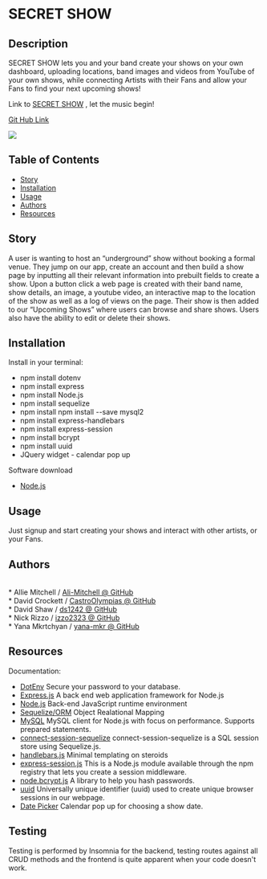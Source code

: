 

# SECRET SHOW

## Description
SECRET SHOW lets you and your band create your shows on your own dashboard, uploading locations, band images and videos from YouTube of your own shows, while connecting Artists with their Fans and allow your Fans to find your next upcoming shows!

Link to <a href="https://secret-show.herokuapp.com/">SECRET SHOW</a> , let the music begin!

<a href="https://github.com/ds1242/secret-show-v2"> Git Hub Link </a>


<img src="https://github.com/ds1242/secret-show-v2/blob/fix-date/media/Secret_Show_gif.gif"/>

## Table of Contents
- [Story](#Story)
- [Installation](#Installation)
- [Usage](#Usage)
- [Authors](#Authors)
- [Resources](#Resources)


## Story
A user is wanting to host an “underground” show without booking a formal venue. They jump on our app, create an account and then build a show page by inputting all their relevant information into prebuilt fields to create a show. Upon a button click a web page is created with their band name, show details, an image, a youtube video, an interactive map to the location of the show as well as a log of views on the page. Their show is then added to our “Upcoming Shows” where users can browse and share shows. Users also have the ability to edit or delete their shows.


## Installation
Install in your terminal:
  <br>
* npm install dotenv
  <br>
* npm install express
  <br>
* npm install Node.js
  <br>
* npm install sequelize
  <br>
* npm install npm install --save mysql2
  <br>
* npm install express-handlebars
  <br>
* npm install express-session
  <br>
* npm install bcrypt
  <br>
* npm install uuid
  <br>
* JQuery widget - calendar pop up
  <br>

Software download
* <a href="https://nodejs.org/en/docs/">Node.js</a>
  <br>

## Usage
Just signup and start creating your shows and interact with other artists, or your Fans.


## Authors
  <br>
* Allie Mitchell / <a href="https://github.com/Ali-Mitchell">Ali-Mitchell @ GitHub</a>
  <br>
* David Crockett / <a href="https://github.com/CastroOlympias">CastroOlympias @ GitHub</a>
  <br>
* David Shaw / <a href="https://github.com/ds1242">ds1242 @ GitHub</a>
  <br>
* Nick Rizzo / <a href="https://github.com/izzo2323">izzo2323 @ GitHub</a>
  <br>
* Yana Mkrtchyan / <a href="https://github.com/yana-mkr">yana-mkr @ GitHub</a>
  <br>


## Resources
Documentation:
  <br>
* <a href="https://www.npmjs.com/package/dotenv">DotEnv</a> Secure your password to your database.
  <br>
* <a href="https://expressjs.com/">Express.js</a> A back end web application framework for Node.js
  <br>
* <a href="https://nodejs.org/en/docs/">Node.js</a> Back-end JavaScript runtime environment
  <br>
* <a href="http://sequelize.org/">Sequelize/ORM</a> Object Realational Mapping
  <br>
* <a href="https://www.npmjs.com/package/mysql2">MySQL</a> MySQL client for Node.js with focus on performance. Supports prepared statements.
  <br>
* <a href="https://www.npmjs.com/package/connect-session-sequelize">connect-session-sequelize</a> connect-session-sequelize is a SQL session store using Sequelize.js.
  <br>
* <a href="https://handlebarsjs.com/">handlebars.js</a> Minimal templating on steroids
  <br>
* <a href="https://www.npmjs.com/package/express-session">express-session.js</a> This is a Node.js module available through the npm registry that lets you create a session middleware.
* <a href="https://www.npmjs.com/package/bcrypt">node.bcrypt.js</a> A library to help you hash passwords.
* <a href="https://www.npmjs.com/package/uuid">uuid</a> Universally unique identifier (uuid) used to create unique browser sessions in our webpage.<br>
* <a href="https://jqueryui.com/datepicker/">Date Picker</a> Calendar pop up for choosing a show date.

## Testing
Testing is performed by Insomnia for the backend, testing routes against all CRUD methods and the frontend is quite apparent when your code doesn't work.

